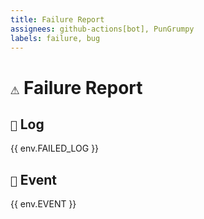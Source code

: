 ```yaml
---
title: Failure Report
assignees: github-actions[bot], PunGrumpy
labels: failure, bug
---
```


# `⚠️` Failure Report

## `📝` Log

{{ env.FAILED_LOG }}

## `🥳` Event

{{ env.EVENT }}
